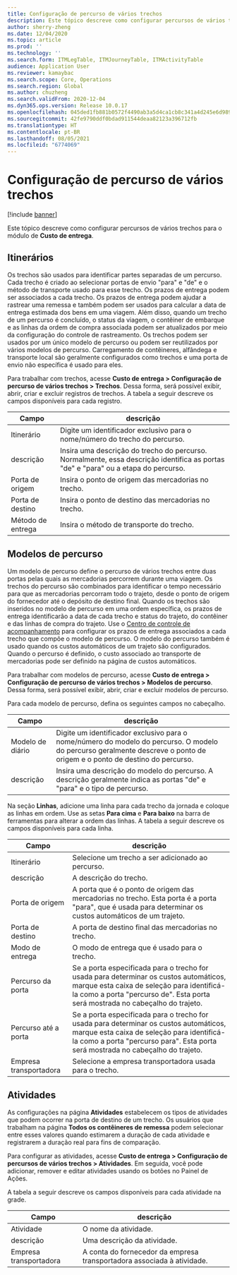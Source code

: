 ```yaml
---
title: Configuração de percurso de vários trechos
description: Este tópico descreve como configurar percursos de vários trechos para o módulo de Custo de entrega.
author: sherry-zheng
ms.date: 12/04/2020
ms.topic: article
ms.prod: ''
ms.technology: ''
ms.search.form: ITMLegTable, ITMJourneyTable, ITMActivityTable
audience: Application User
ms.reviewer: kamaybac
ms.search.scope: Core, Operations
ms.search.region: Global
ms.author: chuzheng
ms.search.validFrom: 2020-12-04
ms.dyn365.ops.version: Release 10.0.17
ms.openlocfilehash: 045ded1fb881b0572f4490ab3a5d4ca1cb8c341a4d245e6d98991228a90aadb7
ms.sourcegitcommit: 42fe9790ddf0bdad911544deaa82123a396712fb
ms.translationtype: HT
ms.contentlocale: pt-BR
ms.lasthandoff: 08/05/2021
ms.locfileid: "6774069"
---
```

# <a name="multi-leg-journey-setup"></a>Configuração de percurso de vários trechos

[!include [banner](../../includes/banner.md)]

Este tópico descreve como configurar percursos de vários trechos para o módulo de **Custo de entrega**.

## <a name="legs"></a>Itinerários

Os trechos são usados para identificar partes separadas de um percurso. Cada trecho é criado ao selecionar portas de envio "para" e "de" e o método de transporte usado para esse trecho. Os prazos de entrega podem ser associados a cada trecho. Os prazos de entrega podem ajudar a rastrear uma remessa e também podem ser usados para calcular a data de entrega estimada dos bens em uma viagem. Além disso, quando um trecho de um percurso é concluído, o status da viagem, o contêiner de embarque e as linhas da ordem de compra associada podem ser atualizados por meio da configuração do controle de rastreamento. Os trechos podem ser usados por um único modelo de percurso ou podem ser reutilizados por vários modelos de percurso. Carregamento de contêineres, alfândega e transporte local são geralmente configurados como trechos e uma porta de envio não específica é usado para eles.

Para trabalhar com trechos, acesse **Custo de entrega \> Configuração de percurso de vários trechos \> Trechos**. Dessa forma, será possível exibir, abrir, criar e excluir registros de trechos. A tabela a seguir descreve os campos disponíveis para cada registro.

| Campo | descrição |
|---|---|
| Itinerário | Digite um identificador exclusivo para o nome/número do trecho do percurso. |
| descrição | Insira uma descrição do trecho do percurso. Normalmente, essa descrição identifica as portas "de" e "para" ou a etapa do percurso. |
| Porta de origem | Insira o ponto de origem das mercadorias no trecho. |
| Porta de destino | Insira o ponto de destino das mercadorias no trecho. |
| Método de entrega | Insira o método de transporte do trecho. |

## <a name="journey-templates"></a>Modelos de percurso

Um modelo de percurso define o percurso de vários trechos entre duas portas pelas quais as mercadorias percorrem durante uma viagem. Os trechos do percurso são combinados para identificar o tempo necessário para que as mercadorias percorram todo o trajeto, desde o ponto de origem do fornecedor até o depósito de destino final. Quando os trechos são inseridos no modelo de percurso em uma ordem específica, os prazos de entrega identificarão a data de cada trecho e status do trajeto, do contêiner e das linhas de compra do trajeto. Use o [Centro de controle de acompanhamento](delivery-information-setup.md) para configurar os prazos de entrega associados a cada trecho que compõe o modelo de percurso. O modelo do percurso também é usado quando os custos automáticos de um trajeto são configurados. Quando o percurso é definido, o custo associado ao transporte de mercadorias pode ser definido na página de custos automáticos.

Para trabalhar com modelos de percurso, acesse **Custo de entrega \> Configuração de percurso de vários trechos \> Modelos de percurso**. Dessa forma, será possível exibir, abrir, criar e excluir modelos de percurso.

Para cada modelo de percurso, defina os seguintes campos no cabeçalho.

| Campo | descrição |
|---|---|
| Modelo de diário | Digite um identificador exclusivo para o nome/número do modelo do percurso. O modelo do percurso geralmente descreve o ponto de origem e o ponto de destino do percurso. |
| descrição | Insira uma descrição do modelo do percurso. A descrição geralmente indica as portas "de" e "para" e o tipo de percurso. |

Na seção **Linhas**, adicione uma linha para cada trecho da jornada e coloque as linhas em ordem. Use as setas **Para cima** e **Para baixo** na barra de ferramentas para alterar a ordem das linhas. A tabela a seguir descreve os campos disponíveis para cada linha.

| Campo | descrição |
|---|---|
| Itinerário | Selecione um trecho a ser adicionado ao percurso. |
| descrição | A descrição do trecho. |
| Porta de origem | A porta que é o ponto de origem das mercadorias no trecho. Esta porta é a porta "para", que é usada para determinar os custos automáticos de um trajeto. |
| Porta de destino | A porta de destino final das mercadorias no trecho. |
| Modo de entrega | O modo de entrega que é usado para o trecho. |
| Percurso da porta | Se a porta especificada para o trecho for usada para determinar os custos automáticos, marque esta caixa de seleção para identificá-la como a porta "percurso de". Esta porta será mostrada no cabeçalho do trajeto. |
| Percurso até a porta | Se a porta especificada para o trecho for usada para determinar os custos automáticos, marque esta caixa de seleção para identificá-la como a porta "percurso para". Esta porta será mostrada no cabeçalho do trajeto. |
| Empresa transportadora | Selecione a empresa transportadora usada para o trecho. |

## <a name="activities"></a>Atividades

As configurações na página **Atividades** estabelecem os tipos de atividades que podem ocorrer na porta de destino de um trecho. Os usuários que trabalham na página **Todos os contêineres de remessa** podem selecionar entre esses valores quando estimarem a duração de cada atividade e registrarem a duração real para fins de comparação.

Para configurar as atividades, acesse **Custo de entrega \> Configuração de percursos de vários trechos \> Atividades**. Em seguida, você pode adicionar, remover e editar atividades usando os botões no Painel de Ações.

A tabela a seguir descreve os campos disponíveis para cada atividade na grade.

| Campo | descrição |
|---|---|
| Atividade | O nome da atividade. |
| descrição | Uma descrição da atividade. |
| Empresa transportadora | A conta do fornecedor da empresa transportadora associada à atividade. |
